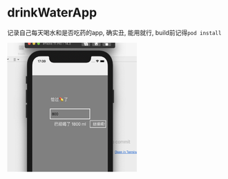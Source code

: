 # drinkWaterApp
记录自己每天喝水和是否吃药的app, 确实丑, 能用就行, build前记得`pod install`

 <img src="https://github.com/ThisIszas/drinkWaterApp/blob/main/DailyRecord/resources/appView.png" width = "300" height = "300" alt="图片名称" align=center />

